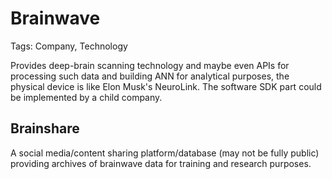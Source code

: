 # Brainwave

Tags: Company, Technology

Provides deep-brain scanning technology and maybe even APIs for processing such data and building ANN for analytical purposes, the physical device is like Elon Musk's NeuroLink. The software SDK part could be implemented by a child company.

## Brainshare

A social media/content sharing platform/database (may not be fully public) providing archives of brainwave data for training and research purposes.